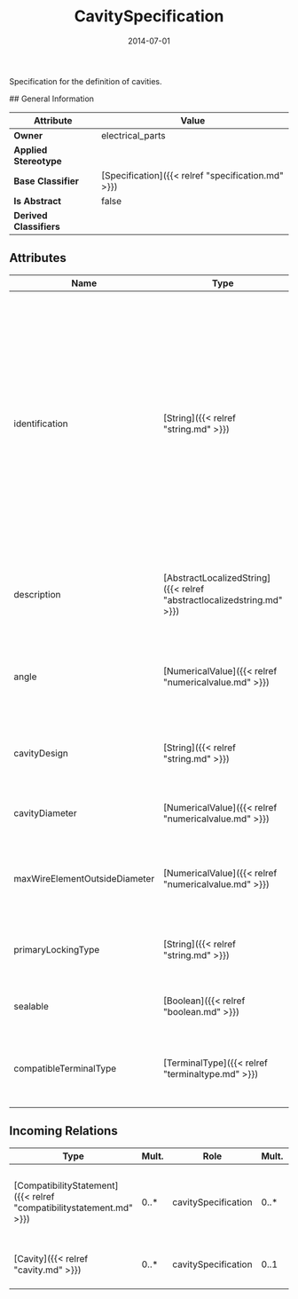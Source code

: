 ﻿---
title: CavitySpecification
toc: false
type: specs
date: "2014-07-01"
draft: false
specification: VEC
version: 1.1.1
documentType: "Recommendation"
elementType: Class
classes:
  - CavitySpecification
menu_name: vec-1.1.1
---
<p> Specification for the definition of cavities.      </p>
## General Information

| Attribute               | Value |
|-------------------------|-------|
| **Owner**               | electrical_parts |
| **Applied Stereotype**  |   |
| **Base Classifier**     | [Specification]({{< relref "specification.md" >}})<br/>  |
| **Is Abstract**         | false |
| **Derived Classifiers** |   |

## Attributes
|  Name  |  Type  |  Mult.  |  Description  |  Owning Classifier  |
|--------|--------|---------|---------------|--------------|
|identification | [String]({{< relref "string.md" >}}) | 1 | <p> Specifies a unique identification of the specification. The identification is guaranteed to be unique within the document containing the specification. Over all VEC-documents a Specification-instance can be trusted to be identical if the DocumentVersion-instance is the same (see DocumentVersion) and the identification of the Specification is the same.      </p> | [Specification]({{< relref "specification.md" >}}) |
|description | [AbstractLocalizedString]({{< relref "abstractlocalizedstring.md" >}}) | 0..* | <p> Specifies additional, human readable information about the specification.      </p> | [Specification]({{< relref "specification.md" >}}) |
|angle | [NumericalValue]({{< relref "numericalvalue.md" >}}) | 0..2 | <p> Specifies the angle against two planes of the connector housing a terminal used in this cavity can be buckled.      </p> | [CavitySpecification]({{< relref "cavityspecification.md" >}}) |
|cavityDesign | [String]({{< relref "string.md" >}}) | 0..1 | <p> Specifies the structural shape of the cavity, e.g. round, flat, box.      </p> | [CavitySpecification]({{< relref "cavityspecification.md" >}}) |
|cavityDiameter | [NumericalValue]({{< relref "numericalvalue.md" >}}) | 0..1 | <p> Specifies the diameter of the cavity.      </p> | [CavitySpecification]({{< relref "cavityspecification.md" >}}) |
|maxWireElementOutsideDiameter | [NumericalValue]({{< relref "numericalvalue.md" >}}) | 0..1 | <p>Specifies the maximum diameter a wire is allowed to have to fit into the cavity.  </p> | [CavitySpecification]({{< relref "cavityspecification.md" >}}) |
|primaryLockingType | [String]({{< relref "string.md" >}}) | 0..1 | <p>Specifies if the cavity has a primary locking and of what type it is. </p> | [CavitySpecification]({{< relref "cavityspecification.md" >}}) |
|sealable | [Boolean]({{< relref "boolean.md" >}}) | 0..1 | <p>Specifies if the cavity is sealable.  </p> | [CavitySpecification]({{< relref "cavityspecification.md" >}}) |
|compatibleTerminalType | [TerminalType]({{< relref "terminaltype.md" >}}) | 0..* | <p> Defines a list of terminal types that are compatible to this CavitySpecification.      </p> | [CavitySpecification]({{< relref "cavityspecification.md" >}}) |

##  Incoming Relations
|    Type  |   Mult.  |   Role    |   Mult.   |   Description  |
|----------|----------|-----------|-----------|----------------|
| [CompatibilityStatement]({{< relref "compatibilitystatement.md" >}}) | 0..* | cavitySpecification | 0..* | <p> References the CavitySpecifications for which the compatibility statement is stated.      </p> |
| [Cavity]({{< relref "cavity.md" >}}) | 0..* | cavitySpecification | 0..1 | References the CavitySpecification that is satisfied by the cavity. |
